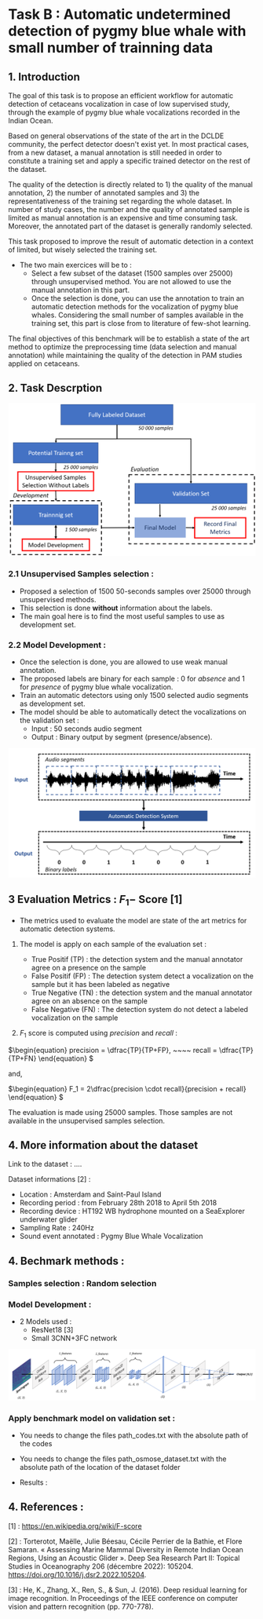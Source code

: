 # Task B : Automatic undetermined detection of pygmy blue whale with small number of trainning data

## 1. Introduction 

The goal of this task is to propose an efficient workflow for automatic detection of cetaceans vocalization in case of low supervised study, through the example of pygmy blue whale vocalizations recorded in the Indian Ocean.

Based on general observations of the state of the art in the DCLDE community, the perfect detector doesn't exist yet.
In most practical cases, from a new dataset, a manual annotation is still needed in order to constitute a training set and apply a specific trained detector on the rest of the dataset.

The quality of the detection is directly related to 1) the quality of the manual annotation, 2) the number of annotated samples and 3) the representativeness of the training set regarding the whole dataset. 
In number of study cases, the number and the quality of annotated sample is limited as manual annotation is an expensive and time consuming task. Moreover, the annotated part of the dataset is generally randomly selected. 

This task proposed to improve the result of automatic detection in a context of limited, but wisely selected the training set.

- The two main exercices will be to :
    - Select a few subset of the dataset (1500 samples over 25000) through unsupervised method. You are not allowed to use the manual annotation in this part.
    - Once the selection is done, you can use the annotation to train an automatic detection methods for the vocalization of pygmy blue whales. Considering the small number of samples available in the training set, this part is close from to literature of few-shot learning. 


The final objectives of this benchmark will be to establish a state of the art method to optimize the preprocessing time (data selection and manual annotation) while maintaining the quality of the detection in PAM studies applied on cetaceans.


## 2. Task Descrption  
![Alt text](task_fig2.png?raw=true "Test")


### 2.1 Unsupervised Samples selection : 
- Proposed a selection of 1500 50-seconds samples over 25000 through unsupervised methods.
- This selection is done **without** information about the labels.
- The main goal here is to find the most useful samples to use as development set.  

### 2.2 Model Development :
- Once the selection is done, you are allowed to use weak manual annotation.
- The proposed labels are binary for each sample : 0 for *absence* and 1 for *presence* of pygmy blue whale vocalization. 
- Train an automatic detectors using only 1500 selected audio segments as development set.
- The model should be able to automatically detect the vocalizations on the validation set :
    - Input : 50 seconds audio segment 
    - Output : Binary output by segment (presence/absence).

![Alt text](task_fig.png?raw=true "Test")

## 3 Evaluation Metrics : $F_1-$ Score [1]

- The metrics used to evaluate the model are state of the art metrics for automatic detection systems.

1) The model is apply on each sample of the evaluation set :
    - True Positif (TP) : the detection system and the manual annotator agree on a presence on the sample
    - False Positif (FP) : The detection system detect a vocalization on the sample but it has been labeled as negative
    - True Negative (TN) : the detection system and the manual annotator agree on an absence on the sample 
    - False Negative (FN) : The detection system do not detect a labeled vocalization on the sample 

2) $F_1$ score is computed using $precision$ and $recall$ :

$\begin{equation}
    precision = \dfrac{TP}{TP+FP}, ~~~~ recall = \dfrac{TP}{TP+FN}
\end{equation}
$

and, 

$\begin{equation}
    F_1 = 2\dfrac{precision \cdot recall}{precision + recall}
\end{equation}
$

The evaluation is made using 25000 samples. Those samples are not available in the unsupervised samples selection. 

## 4. More information about the dataset 
Link to the dataset : ....

Dataset informations [2] : 
- Location : Amsterdam and Saint-Paul Island
- Recording period : from February 28th 2018 to April 5th 2018 
- Recording device : HT192 WB hydrophone mounted on a SeaExplorer underwater glider
- Sampling Rate : 240Hz
- Sound event annotated : Pygmy Blue Whale Vocalization


## 4. Bechmark methods :

### Samples selection : Random selection 
### Model Development : 
- 2 Models used :
    - ResNet18 [3]
    - Small 3CNN+3FC network 

![Alt text](Network_Schema.png?raw=true "Test")


### Apply benchmark model on validation set :

- You needs to change the files path_codes.txt with the absolute path of the codes
- You needs to change the files path_osmose_dataset.txt with the absolute path of the location of the dataset folder

- Results :


## 4. References :

[1] : https://en.wikipedia.org/wiki/F-score

[2] : Torterotot, Maëlle, Julie Béesau, Cécile Perrier de la Bathie, et Flore Samaran. « Assessing Marine Mammal Diversity in Remote Indian Ocean Regions, Using an Acoustic Glider ». Deep Sea Research Part II: Topical Studies in Oceanography 206 (décembre 2022): 105204. https://doi.org/10.1016/j.dsr2.2022.105204.

[3] : He, K., Zhang, X., Ren, S., & Sun, J. (2016). Deep residual learning for image recognition. In Proceedings of the IEEE conference on computer vision and pattern recognition (pp. 770-778).


